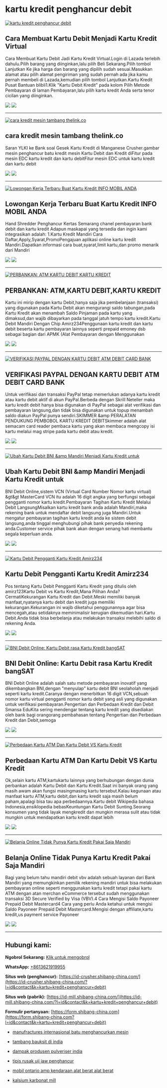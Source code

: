 # kartu kredit penghancur debit

<a href="https://swt.shibang-china.com/?l=id&img&k=kartu+kredit+penghancur+debit" target="_blank">![kartu kredit penghancur debit](http://static.shibang-china.com/all-800x300/263.jpg)</a>

## Cara Membuat Kartu Debit Menjadi Kartu Kredit Virtual
Cara Membuat Kartu Debit Jadi Kartu Kredit Virtual.Login di Lazada terlebih dahulu.Pilih barang yang diinginkan,lalu pilih Beli Sekarang.Pilih tombol Lanjutkan Ke jika harga dan barang yang dipilih sudah sesuai.Masukkan alamat atau pilih alamat pengiriman yang sudah pernah ada jika kamu pernah membeli di Lazada,kemudian pilih tombol Lanjutkan.Kartu Kredit Pusat Bantuan blibli1.Klik "Kartu Debit Kredit" pada kolom Pilih Metode Pembayaran di laman Pembayaran,lalu pilih kartu kredit Anda serta tenor cicilan yang diinginkan.


<a href="https://whatsapp.shibangsoft.com/WhatsApp.php" target="_blank" title="WhatsApp">![](http://static.shibang-china.com/icon/whatsapp.png)</a> <a href="https://swt.shibang-china.com/?l=id&icon&k=kartu+kredit+penghancur+debit" target="_blank">![](http://static.shibang-china.com/icon/chat-id.png)</a>

---

<a href="https://swt.shibang-china.com/?l=id&img&k=kartu+kredit+penghancur+debit" target="_blank">![cara kredit mesin tambang thelink.co](http://static.shibang-china.com/all-800x300/397.jpg)</a>

## cara kredit mesin tambang thelink.co
Saran YLKI ke Bank soal Gesek Kartu Kredit di Manganese Crusher.gambar mesin penghancur batu kredit mesin Kartu Debit dan Kredit diFitur pada mesin EDC kartu kredit dan kartu debitFitur mesin EDC untuk kartu kredit dan kartu debit


<a href="https://whatsapp.shibangsoft.com/WhatsApp.php" target="_blank" title="WhatsApp">![](http://static.shibang-china.com/icon/whatsapp.png)</a> <a href="https://swt.shibang-china.com/?l=id&icon&k=kartu+kredit+penghancur+debit" target="_blank">![](http://static.shibang-china.com/icon/chat-id.png)</a>

---

<a href="https://swt.shibang-china.com/?l=id&img&k=kartu+kredit+penghancur+debit" target="_blank">![Lowongan Kerja Terbaru Buat Kartu Kredit INFO MOBIL ANDA](http://static.shibang-china.com/all-800x300/1334.jpg)</a>

## Lowongan Kerja Terbaru Buat Kartu Kredit INFO MOBIL ANDA
Hand Shredder Penghancur Kertas Semarang chanel pembayaran bank debit dan kartu kredit Adapun maskapai yang tersedia dan ingin kami integrasikan adalah: 1.Kartu Kredit Mandiri Cara Daftar,Apply,Syarat,PromoPengajuan aplikasi online kartu kredit Mandiri.Dapatkan informasi cara buat,syarat,limit kartu,dan promo menarik dari Mandiri


<a href="https://whatsapp.shibangsoft.com/WhatsApp.php" target="_blank" title="WhatsApp">![](http://static.shibang-china.com/icon/whatsapp.png)</a> <a href="https://swt.shibang-china.com/?l=id&icon&k=kartu+kredit+penghancur+debit" target="_blank">![](http://static.shibang-china.com/icon/chat-id.png)</a>

---

<a href="https://swt.shibang-china.com/?l=id&img&k=kartu+kredit+penghancur+debit" target="_blank">![PERBANKAN: ATM,KARTU DEBIT,KARTU KREDIT](http://static.shibang-china.com/all-800x300/964.jpg)</a>

## PERBANKAN: ATM,KARTU DEBIT,KARTU KREDIT
Kartu ini mirip dengan kartu Debit,hanya saja jika pembelanjaan (transaksi) yang digunakan pada Kartu Debit akan mengurangi saldo tabungan,pada Kartu Kredit akan menambah Saldo Pinjaman pada kartu yang dimaksud,dan wajib dibayarkan pada tanggal jatuh tempo kartu kredit.Kartu Debit Mandiri Dengan Chip Amirz234Penggunaan kartu kredit dan kartu debit beserta kartu pembayaran lainnya seperti prepaid emoney dsb sebagai bagian dari APMK (Alat Pembayaran dengan Menggunakan


<a href="https://whatsapp.shibangsoft.com/WhatsApp.php" target="_blank" title="WhatsApp">![](http://static.shibang-china.com/icon/whatsapp.png)</a> <a href="https://swt.shibang-china.com/?l=id&icon&k=kartu+kredit+penghancur+debit" target="_blank">![](http://static.shibang-china.com/icon/chat-id.png)</a>

---

<a href="https://swt.shibang-china.com/?l=id&img&k=kartu+kredit+penghancur+debit" target="_blank">![VERIFIKASI PAYPAL DENGAN KARTU DEBIT ATM DEBIT CARD BANK](http://static.shibang-china.com/all-800x300/1240.jpg)</a>

## VERIFIKASI PAYPAL DENGAN KARTU DEBIT ATM DEBIT CARD BANK
Untuk verifikasi dan transaksi PayPal tetap memerlukan adanya kartu kredit atau kartu debit aktif di akun PayPal.Berbeda dengan Skrill Neteller maka kartu kredit debit hanya bisa digunakan di PayPal sebagai alat verifikasi dan pembayaran langsung,dan tidak bisa digunakan untuk topup menambah saldo diakun PayPal punya sendiri.SKIMMER &amp PERALATAN PENDUKUNG PEMBOBOL KARTU KREDIT DEBITSkimmer adalah alat semacam card reader pembaca kartu yang akan membaca mengcopy isi kartu melalui mag stripe pada kartu debit atau kredit.


<a href="https://whatsapp.shibangsoft.com/WhatsApp.php" target="_blank" title="WhatsApp">![](http://static.shibang-china.com/icon/whatsapp.png)</a> <a href="https://swt.shibang-china.com/?l=id&icon&k=kartu+kredit+penghancur+debit" target="_blank">![](http://static.shibang-china.com/icon/chat-id.png)</a>

---

<a href="https://swt.shibang-china.com/?l=id&img&k=kartu+kredit+penghancur+debit" target="_blank">![Ubah Kartu Debit BNI &amp Mandiri Menjadi Kartu Kredit untuk](http://static.shibang-china.com/all-800x300/1519.jpg)</a>

## Ubah Kartu Debit BNI &amp Mandiri Menjadi Kartu Kredit untuk
BNI Debit Online,sistem VCN (Virtual Card Number Nomor kartu virtual) &gt&gt MasterCard VCN itu adalah 16 digit angka yang berfungsi sebagai pengganti nomor kartu kredit.Pembayaran Tagihan Kartu Kredit Melalui Debit LangsungMisalkan kartu kredit bank anda adalah Mandiri,maka rekening bank untuk mendaftar debit langsung juga Mandiri.Untuk mengatur pembayaran tagihan kartu kredit anda ke sistem debit langsung,anda tinggal menghubungi pihak bank penyedia rekening anda.Customer service pihak bank akan dengan senang hati membantu segala keperluan anda.


<a href="https://whatsapp.shibangsoft.com/WhatsApp.php" target="_blank" title="WhatsApp">![](http://static.shibang-china.com/icon/whatsapp.png)</a> <a href="https://swt.shibang-china.com/?l=id&icon&k=kartu+kredit+penghancur+debit" target="_blank">![](http://static.shibang-china.com/icon/chat-id.png)</a>

---

<a href="https://swt.shibang-china.com/?l=id&img&k=kartu+kredit+penghancur+debit" target="_blank">![Kartu Debit Pengganti Kartu Kredit Amirz234](http://static.shibang-china.com/all-800x300/1004.jpg)</a>

## Kartu Debit Pengganti Kartu Kredit Amirz234
Pos tentang Kartu Debit Pengganti Kartu Kredit yang ditulis oleh amirz123Kartu Debit vs Kartu Kredit,Mana Pilihan Anda? CermatiKekurangan Kartu Kredit dan Debit.Meski memiliki banyak manfaat,nyatanya kartu debit dan kredit juga memiliki kekurangan.Kekurangan ini wajib diketahui penggunannya agar bisa mencegah,atau setidaknya meminimalisir kerugian dikemudian hari.Kartu Debit.Anda tidak bisa berbelanja atau melakukan transaksi melebihi saldo di rekening Anda.


<a href="https://whatsapp.shibangsoft.com/WhatsApp.php" target="_blank" title="WhatsApp">![](http://static.shibang-china.com/icon/whatsapp.png)</a> <a href="https://swt.shibang-china.com/?l=id&icon&k=kartu+kredit+penghancur+debit" target="_blank">![](http://static.shibang-china.com/icon/chat-id.png)</a>

---

<a href="https://swt.shibang-china.com/?l=id&img&k=kartu+kredit+penghancur+debit" target="_blank">![BNI Debit Online: Kartu Debit rasa Kartu Kredit bangSAT](http://static.shibang-china.com/all-800x300/139.jpg)</a>

## BNI Debit Online: Kartu Debit rasa Kartu Kredit bangSAT
BNI Debit Online adalah salah satu metode pembayaran inovatif yang dikembangkan BNI,dengan "menyulap" kartu debit BNI seolaholah menjadi seperti kartu kredit.Caranya dengan menerbitkan 16 digit VCN,sebuah nomor kartu virtual pengganti nomor kartu debit yang asli yang digunakan untuk verifikasi pembayaran.Pengertian dan Perbedaan Kredit dan Debit Smansa EduKita sering mendengar tentang kartu kredit yang disediakan oleh bank bagi orangorang pembahasan tentang Pengertian dan Perbedaan Kredit dan Debit,semoga


<a href="https://whatsapp.shibangsoft.com/WhatsApp.php" target="_blank" title="WhatsApp">![](http://static.shibang-china.com/icon/whatsapp.png)</a> <a href="https://swt.shibang-china.com/?l=id&icon&k=kartu+kredit+penghancur+debit" target="_blank">![](http://static.shibang-china.com/icon/chat-id.png)</a>

---

<a href="https://swt.shibang-china.com/?l=id&img&k=kartu+kredit+penghancur+debit" target="_blank">![Perbedaan Kartu ATM Dan Kartu Debit VS Kartu Kredit](http://static.shibang-china.com/all-800x300/132.jpg)</a>

## Perbedaan Kartu ATM Dan Kartu Debit VS Kartu Kredit
Ok,selain kartu ATM,kartukartu lainnya yang berhubungan dengan dunia perbankan adalah Kartu Debit dan Kartu Kredit.Saat ini banyak orang yang masih awam akan fungsi masingmasing kartu tersebut.Kalau kegunaan atau manfaat kartu ATM,kartu debit,dan kartu kredit saja masih belum paham,apalagi bisa tau apa perbedaannya.Kartu debit Wikipedia bahasa Indonesia,ensiklopedia bebasKeuntungan Kartu Debit Sunting.Seorang konsumen yang tidak layak mengkredit dan mungkin merasa sulit atau tidak mungkin untuk mendapatkan kartu kredit dapat lebih


<a href="https://whatsapp.shibangsoft.com/WhatsApp.php" target="_blank" title="WhatsApp">![](http://static.shibang-china.com/icon/whatsapp.png)</a> <a href="https://swt.shibang-china.com/?l=id&icon&k=kartu+kredit+penghancur+debit" target="_blank">![](http://static.shibang-china.com/icon/chat-id.png)</a>

---

<a href="https://swt.shibang-china.com/?l=id&img&k=kartu+kredit+penghancur+debit" target="_blank">![Belanja Online Tidak Punya Kartu Kredit Pakai Saja Mandiri](http://static.shibang-china.com/all-800x300/1006.jpg)</a>

## Belanja Online Tidak Punya Kartu Kredit Pakai Saja Mandiri
Bagi yang belum tahu mandiri debit vbv adalah sebuah layanan dari Bank Mandiri yang memungkinkan pemilik rekening mandiri untuk bisa melakukan pembayaran online seperti menggunakan kartu kredit tetapi pakai kartu ATM dengan atan merchan eCommerce tersebut sudah menggunakan transaksi 3D Secure Verified by Visa (VBV).4 Cara Mengisi Saldo Payoneer Prepaid Debit Mastercard4 Cara yang perlu Anda ketahui untuk mengisi Saldo Payoneer Prepaid Debit Mastercard.Mengisi dengan affiliate,kartu kredit,us payment service Payoneer


<a href="https://whatsapp.shibangsoft.com/WhatsApp.php" target="_blank" title="WhatsApp">![](http://static.shibang-china.com/icon/whatsapp.png)</a> <a href="https://swt.shibang-china.com/?l=id&icon&k=kartu+kredit+penghancur+debit" target="_blank">![](http://static.shibang-china.com/icon/chat-id.png)</a>

---
## Hubungi kami:

**Ngobrol Sekarang:** [Klik untuk mengobrol](https://swt.shibang-china.com?l=id&contact&k=kartu+kredit+penghancur+debit)

**WhatsApp:**  [+8613621919955](https://whatsapp.shibangsoft.com/WhatsApp.php)

**Situs web (penghancur):** [https://id-crusher.shibang-china.com/](https://id-crusher.shibang-china.com/?l=id&contact&k=kartu+kredit+penghancur+debit)

**Situs web (pabrik):** [https://id-mill.shibang-china.com/](https://id-mill.shibang-china.com/?l=id&contact&k=kartu+kredit+penghancur+debit)

**Formulir pertanyaan:** [https://form.shibang-china.com](https://form.shibang-china.com?l=id&contact&k=kartu+kredit+penghancur+debit)

* [manufractures internasional batu menghancurkan mesin](../34/manufractures%20internasional%20batu%20menghancurkan%20mesin.md)

* [tambang bauksit di india](../33/tambang%20bauksit%20di%20india.md)

* [dampak produsen pulveriser india](../32/dampak%20produsen%20pulveriser%20india.md)

* [tipis rusak uji jaw penghancur](../32/tipis%20rusak%20uji%20jaw%20penghancur.md)

* [mobil ontario amp kendaraan alat berat alat berat](../31/mobil%20ontario%20amp%20kendaraan%20alat%20berat%20alat%20berat.md)

* [kalsium karbonat mill](../39/kalsium%20karbonat%20mill.md)